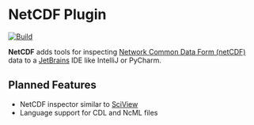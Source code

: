 # NetCDF Plugin

[![Build](https://github.com/mdklatt/idea-netcdf-plugin/actions/workflows/build.yml/badge.svg)](https://github.com/mdklatt/idea-netcdf-plugin/actions/workflows/build.yml)

<!-- Plugin description -->

**NetCDF** adds tools for inspecting [Network Common Data Form (netCDF)][netcdf] 
data to a [JetBrains][jetbrains] IDE like IntelliJ or PyCharm.

[netcdf]: https://www.unidata.ucar.edu/software/netcdf
[jetbrains]: https://www.jetbrains.com

<!-- Plugin description end -->


## Planned Features

- NetCDF inspector similar to [SciView]
- Language support for CDL and NcML files

[sciview]: https://www.jetbrains.com/pycharm/features/scientific_tools.html
